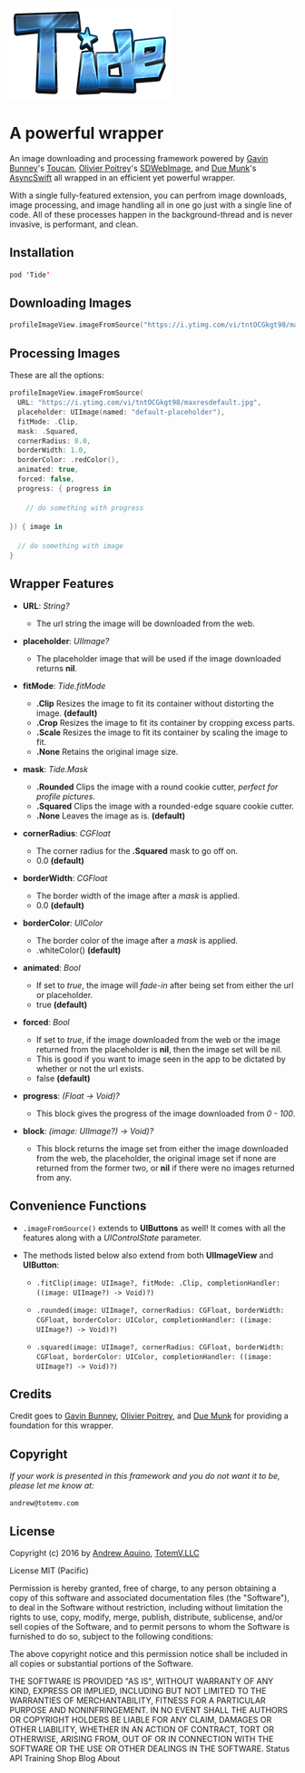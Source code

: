 
![GitHub Logo](tide-logo.png)

# A powerful wrapper

An image downloading and processing framework powered by [Gavin Bunney](https://github.com/gavinbunney)'s [Toucan](https://github.com/gavinbunney/Toucan), [Olivier Poitrey](https://github.com/rs)'s [SDWebImage](https://github.com/rs/SDWebImage), and [Due Munk](https://github.com/duemunk)'s [AsyncSwift](https://github.com/duemunk/Async) all wrapped in an efficient yet powerful wrapper.

With a single fully-featured extension, you can perfrom image downloads, image processing, and image handling all in one go just with a single line of code. All of these processes happen in the background-thread and is never invasive, is performant, and clean.

## Installation

``` Swift
pod 'Tide'
```

## Downloading Images

```Swift
profileImageView.imageFromSource("https://i.ytimg.com/vi/tntOCGkgt98/maxresdefault.jpg")
```

## Processing Images

These are all the options:

```Swift
profileImageView.imageFromSource(
  URL: "https://i.ytimg.com/vi/tntOCGkgt98/maxresdefault.jpg",
  placeholder: UIImage(named: "default-placeholder"),
  fitMode: .Clip,
  mask: .Squared,
  cornerRadius: 8.0,
  borderWidth: 1.0,
  borderColor: .redColor(),
  animated: true,
  forced: false,
  progress: { progress in

  	// do something with progress

}) { image in

  // do something with image
}
```

## Wrapper Features

- **URL**:	*String?*

	* The url string the image will be downloaded from the web.

- **placeholder**: *UIImage?*

	* The placeholder image that will be used if the image downloaded returns **nil**.

- **fitMode**: *Tide.fitMode*

	* **.Clip** Resizes the image to fit its container without distorting the image. **(default)**
	* **.Crop** Resizes the image to fit its container by cropping excess parts.
	* **.Scale** Resizes the image to fit its container by scaling the image to fit.
	* **.None** Retains the original image size.

- **mask**: *Tide.Mask*

	* **.Rounded** Clips the image with a round cookie cutter, *perfect for profile pictures*.
	* **.Squared** Clips the image with a rounded-edge square cookie cutter.
	* **.None** Leaves the image as is. **(default)**

- **cornerRadius**: *CGFloat*

	* The corner radius for the **.Squared** mask to go off on.
	* 0.0 **(default)**

- **borderWidth**: *CGFloat*

	* The border width of the image after a *mask* is applied.
	* 0.0 **(default)**

- **borderColor**: *UIColor*

	* The border color of the image after a *mask* is applied.
	* .whiteColor() **(default)**

- **animated**: *Bool*

	* If set to *true*, the image will *fade-in* after being set from either the url or placeholder.
	* true **(default)**

- **forced**: *Bool*

	* If set to *true*, if the image downloaded from the web or the image returned from the placeholder is **nil**, then the image set will be nil.
	* This is good if you want to image seen in the app to be dictated by whether or not the url exists.
	* false **(default)**

- **progress**: *(Float -> Void)?*

	* This block gives the progress of the image downloaded from *0 - 100*.

- **block**: *(image: UIImage?) -> Void)?*

	* This block returns the image set from either the image downloaded from the web, the placeholder, the original image set if none are returned from the former two, or **nil** if there were no images returned from any.

## Convenience Functions

* ```.imageFromSource()``` extends to **UIButtons** as well! It comes with all the features along with a *UIControlState* parameter.

* The methods listed below also extend from both **UIImageView** and **UIButton**:

	* ```.fitClip(image: UIImage?, fitMode: .Clip, completionHandler: ((image: UIImage?) -> Void)?)```

	* ```.rounded(image: UIImage?, cornerRadius: CGFloat, borderWidth: CGFloat, borderColor: UIColor, completionHandler: ((image: UIImage?) -> Void)?)```

	* ```.squared(image: UIImage?, cornerRadius: CGFloat, borderWidth: CGFloat, borderColor: UIColor, completionHandler: ((image: UIImage?) -> Void)?)```

## Credits

Credit goes to [Gavin Bunney](https://github.com/gavinbunney), [Olivier Poitrey](https://github.com/rs), and [Due Munk](https://github.com/duemunk) for providing a foundation for this wrapper.

## Copyright

*If your work is presented in this framework and you do not want it to be, please let me know at:*

 ```
 andrew@totemv.com
 ```

## License

Copyright (c) 2016 by [Andrew Aquino](http://totemv.com/drewkiino/), [TotemV.LLC](http://totemv.com/)

License MIT (Pacific)

Permission is hereby granted, free of charge, to any person obtaining a copy
of this software and associated documentation files (the "Software"), to deal
in the Software without restriction, including without limitation the rights
to use, copy, modify, merge, publish, distribute, sublicense, and/or sell
copies of the Software, and to permit persons to whom the Software is
furnished to do so, subject to the following conditions:

The above copyright notice and this permission notice shall be included in
all copies or substantial portions of the Software.

THE SOFTWARE IS PROVIDED "AS IS", WITHOUT WARRANTY OF ANY KIND, EXPRESS OR
IMPLIED, INCLUDING BUT NOT LIMITED TO THE WARRANTIES OF MERCHANTABILITY,
FITNESS FOR A PARTICULAR PURPOSE AND NONINFRINGEMENT. IN NO EVENT SHALL THE
AUTHORS OR COPYRIGHT HOLDERS BE LIABLE FOR ANY CLAIM, DAMAGES OR OTHER
LIABILITY, WHETHER IN AN ACTION OF CONTRACT, TORT OR OTHERWISE, ARISING FROM,
OUT OF OR IN CONNECTION WITH THE SOFTWARE OR THE USE OR OTHER DEALINGS IN
THE SOFTWARE.
Status API Training Shop Blog About

